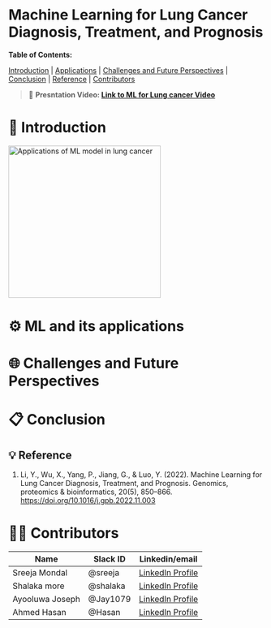 # Machine Learning for Lung Cancer Diagnosis, Treatment, and Prognosis

**Table of Contents:**

[Introduction](#introduction) | [Applications](#applications) | [Challenges and Future Perspectives](#challenges-and-future-perspectives) | [Conclusion](#conclusion) | [Reference](#reference) | [Contributors](#contributors)


> 🎥 **Presntation Video: <a href="https://www.google.com" target="_blank">	Link to ML for Lung cancer Video</a>**

#  📝 **Introduction** 

<img src="https://github.com/user-attachments/assets/05deaa57-4eba-411a-8125-d7b4224e95ab" alt="Applications of ML model in lung cancer" width="300" />

# ⚙️ **ML and its applications**

# 🌐 **Challenges and Future Perspectives**

# 📋 **Conclusion**

## :bulb: **Reference** 
1. Li, Y., Wu, X., Yang, P., Jiang, G., & Luo, Y. (2022). Machine Learning for Lung Cancer Diagnosis, Treatment, and Prognosis. Genomics, proteomics & bioinformatics, 20(5), 850–866. https://doi.org/10.1016/j.gpb.2022.11.003

# 👩‍💻 **Contributors**

|Name| Slack ID|Linkedin/email |
| ----------- |----------- |----------- |
| Sreeja Mondal| @sreeja | <a href="https://linkedin.com/in/sreejamondal263/" target="_blank">	LinkedIn Profile</a> |
| Shalaka more | @shalaka | <a href="https://www.linkedin.com/in/shalaka-more-03277913b/" target="_blank">	LinkedIn Profile</a>  |
| Ayooluwa Joseph| @Jay1079 | <a href="https://www.markdownguide.org" target="_blank">	LinkedIn Profile</a> |
| Ahmed Hasan | @Hasan | <a href="https://www.markdownguide.org" target="_blank">	LinkedIn Profile</a> |
